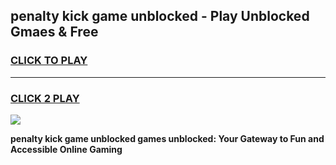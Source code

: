 
## penalty kick game unblocked - Play Unblocked Gmaes & Free
<h3>
<a href="https://premium.freeplayer.one?title=penalty_kick_game_unblocked&ref=19F">CLICK TO PLAY</a></h3>
<hr>

<h3>
<a href="https://premium.freeplayer.one?title=penalty_kick_game_unblocked&ref=19F">CLICK 2 PLAY</a>
  
</h3>

<a href="https://premium.freeplayer.one?title=penalty_kick_game_unblocked&ref=19F/"><img src="https://clearcache.store/games.png"></a>


**penalty kick game unblocked games unblocked: Your Gateway to Fun and Accessible Online Gaming**

